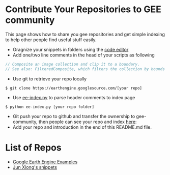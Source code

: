 # Contribute Your Repositories to GEE community

This page shows how to share you gee repositories and get simple indexing to help other people find useful stuff easily.

- Oragnize your snippets in folders using the [code editor](https://code.earthengine.google.com/)
- Add one/two line comments in the head of your scripts as following
```javascript
// Composite an image collection and clip it to a boundary.
// See also: FilteredComposite, which filters the collection by bounds instead.
```
- Use git to retrieve your repo locally
```
$ git clone https://earthengine.googlesource.com/[your repo]
```
- Use [ee-index.py](ee-index.py) to parse header comments to index page
```
$ python ee-index.py [your repo folder]
```
- Git push your repo to github and transfer the ownership to gee-community, then people can see your repo and index [here](https://github.com/gee-community):
- Add your repo and introduction in the end of this README.md file.


# List of Repos
- [Google Earth Engine Examples](https://github.com/gee-community/ee-examples)
- [Jun Xiong's snippets](https://github.com/gee-community/ee-snippets)
